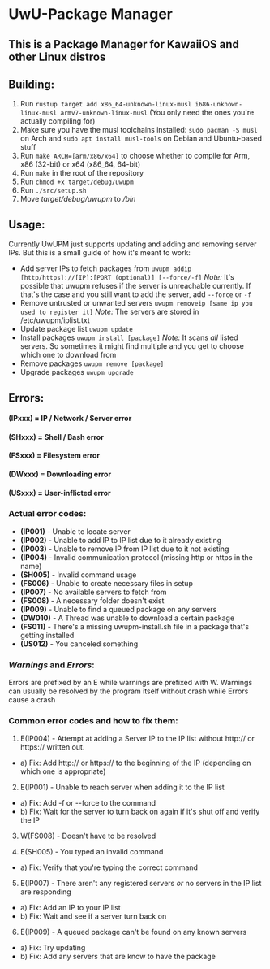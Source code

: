 # UwU-Package Manager

## This is a Package Manager for KawaiiOS and other Linux distros

## Building:
1. Run `rustup target add x86_64-unknown-linux-musl i686-unknown-linux-musl armv7-unknown-linux-musl` (You only need the ones you're actually compiling for)
1. Make sure you have the musl toolchains installed: `sudo pacman -S musl` on Arch and `sudo apt install musl-tools` on Debian and Ubuntu-based stuff
1. Run `make ARCH=[arm/x86/x64]` to choose whether to compile for Arm, x86 (32-bit) or x64 (x86_64, 64-bit)
1. Run `make` in the root of the repository
1. Run `chmod +x target/debug/uwupm`
1. Run `./src/setup.sh`
1. Move *target/debug/uwupm* to */bin*

## Usage:
Currently UwUPM just supports updating and adding and removing server IPs. But this is a small guide of how it's meant to work:
- Add server IPs to fetch packages from     `uwupm addip [http/https]://[IP]:[PORT (optional)] [--force/-f]` *Note:* It's possible that uwupm refuses if the server is unreachable currently. If that's the case and you still want to add the server, add `--force` or `-f` 
- Remove untrusted or unwanted servers      `uwupm removeip [same ip you used to register it]`
*Note:* The servers are stored in /etc/uwupm/iplist.txt
- Update package list                       `uwupm update`
- Install packages                          `uwupm install [package]`   *Note:* It scans *all* listed servers. So sometimes it might find multiple and you get to choose which one to download from
- Remove packages                           `uwupm remove [package]`
- Upgrade packages                          `uwupm upgrade`

## Errors:

#### (IPxxx) = IP / Network / Server error
#### (SHxxx) = Shell / Bash error
#### (FSxxx) = Filesystem error
#### (DWxxx) = Downloading error
#### (USxxx) = User-inflicted error

### Actual error codes:

- **(IP001)** - Unable to locate server
- **(IP002)** - Unable to add IP to IP list due to it already existing
- **(IP003)** - Unable to remove IP from IP list due to it not existing
- **(IP004)** - Invalid communication protocol (missing http or https in the name)
- **(SH005)** - Invalid command usage
- **(FS006)** - Unable to create necessary files in setup
- **(IP007)** - No available servers to fetch from
- **(FS008)** - A necessary folder doesn't exist
- **(IP009)** - Unable to find a queued package on any servers
- **(DW010)** - A Thread was unable to download a certain package
- **(FS011)** - There's a missing uwupm-install.sh file in a package that's getting installed
- **(US012)** - You canceled something


### *Warnings* and *Errors*:
Errors are prefixed by an E while warnings are prefixed with W. Warnings can usually be resolved by the program itself without crash while Errors cause a crash

### Common error codes and how to fix them:
1. E(IP004) - Attempt at adding a Server IP to the IP list without http:// or https:// written out. 
- a) Fix: Add http:// or https:// to the beginning of the IP (depending on which one is appropriate)

2. E(IP001) - Unable to reach server when adding it to the IP list
- a) Fix: Add -f or --force to the command
- b) Fix: Wait for the server to turn back on again if it's shut off and verify the IP

3. W(FS008) - Doesn't have to be resolved

4. E(SH005) - You typed an invalid command
- a) Fix: Verify that you're typing the correct command

5. E(IP007) - There aren't any registered servers *or* no servers in the IP list are responding
- a) Fix: Add an IP to your IP list
- b) Fix: Wait and see if a server turn back on

6. E(IP009) - A queued package can't be found on any known servers 
- a) Fix: Try updating
- b) Fix: Add any servers that are know to have the package
